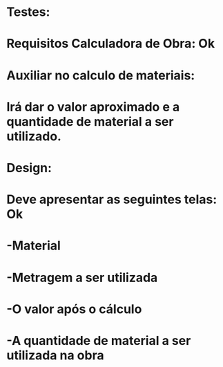 # Testes:
# Requisitos Calculadora de Obra:           Ok

# Auxiliar no calculo de materiais:
# Irá dar o valor aproximado e a quantidade de material a ser utilizado.

# Design:
# Deve apresentar as seguintes telas:              Ok
# -Material 
# -Metragem a ser utilizada
# -O valor após o cálculo
# -A quantidade de material a ser utilizada na obra
